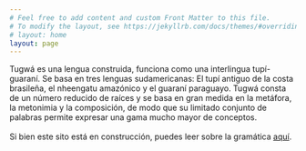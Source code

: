 ```yaml
---
# Feel free to add content and custom Front Matter to this file.
# To modify the layout, see https://jekyllrb.com/docs/themes/#overriding-theme-defaults
# layout: home
layout: page
---
```



Tugwá es una lengua construida, funciona como una interlingua tupí-guaraní. Se basa en tres lenguas sudamericanas: El tupí antiguo de la costa brasileña, el nheengatu amazónico y el guaraní paraguayo. Tugwá consta de un número reducido de raíces y se basa en gran medida en la metáfora, la metonimia y la composición, de modo que su limitado conjunto de palabras permite expresar una gama mucho mayor de conceptos.
<br><br>
Si bien este sito está en construcción, puedes leer sobre la gramática [aquí](gramatica/).

